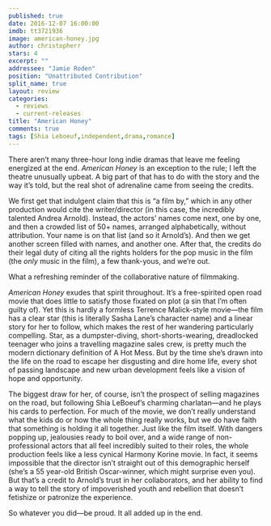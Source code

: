 ```yaml
---
published: true
date: 2016-12-07 16:00:00
imdb: tt3721936
image: american-honey.jpg
author: christopherr
stars: 4
excerpt: ""
addressee: "Jamie Roden"
position: "Unattributed Contribution"
split_name: true
layout: review
categories: 
  - reviews
  - current-releases
title: "American Honey"
comments: true
tags: [Shia Leboeuf,independent,drama,romance]
---
```

There aren’t many three-hour long indie dramas that leave me feeling energized at the end. _American Honey_ is an exception to the rule; I left the theatre unusually upbeat. A big part of that has to do with the story and the way it’s told, but the real shot of adrenaline came from seeing the credits. 

We first get that indulgent claim that this is “a film by,” which in any other production would cite the writer/director (in this case, the incredibly talented Andrea Arnold). Instead, the actors’ names come next, one by one, and then a crowded list of 50+ names, arranged alphabetically, without attribution. Your name is on that list (and so it Arnold’s). And then we get another screen filled with names, and another one. After that, the credits do their legal duty of citing all the rights holders for the pop music in the film (the _only_ music in the film), a few thank-yous, and we’re out. 

What a refreshing reminder of the collaborative nature of filmmaking.

_American Honey_ exudes that spirit throughout. It’s a free-spirited open road movie that does little to satisfy those fixated on plot (a sin that I’m often guilty of). Yet this is hardly a formless Terrence Malick-style movie—the film has a clear star (this is literally Sasha Lane’s character name) and a linear story for her to follow, which makes the rest of her wandering particularly compelling. Star, as a dumpster-diving, short-shorts-wearing, dreadlocked teenager who joins a travelling magazine sales crew, is pretty much the modern dictionary definition of A Hot Mess. But by the time she’s drawn into the life on the road to escape her disgusting and dire home life, every shot of passing landscape and new urban development feels like a vision of hope and opportunity. 

The biggest draw for her, of course, isn’t the prospect of selling magazines on the road, but following Shia LeBoeuf’s charming charlatan—and he plays his cards to perfection. For much of the movie, we don’t really understand what the kids do or how the whole thing really works, but we do have faith that something is holding it all together. Just like the film itself. With dangers popping up, jealousies ready to boil over, and a wide range of non-professional actors that all feel incredibly suited to their roles, the whole production feels like a less cynical Harmony Korine movie. In fact, it seems impossible that the director isn’t straight out of this demographic herself (she’s a 55 year-old British Oscar-winner, which might surprise even you). But that’s a credit to Arnold’s trust in her collaborators, and her ability to find a way to tell the story of impoverished youth and rebellion that doesn’t fetishize or patronize the experience. 

So whatever you did—be proud. It all added up in the end.
